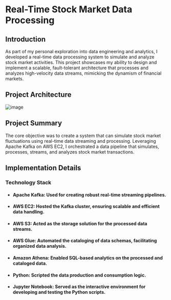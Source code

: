 # Real-Time Stock Market Data Processing
## Introduction

As part of my personal exploration into data engineering and analytics, I developed a real-time data processing system to simulate and analyze stock market activities. This project showcases my ability to design and implement a scalable, fault-tolerant architecture that processes and analyzes high-velocity data streams, mimicking the dynamism of financial markets.

## Project Architecture

![image](https://github.com/mayurcodes13/stock-market-real-time/assets/146315481/a03c6ab8-9159-4fb5-b762-4af1cf9d3b84)

## Project Summary

The core objective was to create a system that can simulate stock market fluctuations using real-time data streaming and processing. Leveraging Apache Kafka on AWS EC2, I orchestrated a data pipeline that simulates, processes, streams, and analyzes stock market transactions.

## Implementation Details
### Technology Stack

* #### Apache Kafka: Used for creating robust real-time streaming pipelines.
* #### AWS EC2: Hosted the Kafka cluster, ensuring scalable and efficient data handling.
* #### AWS S3: Acted as the storage solution for the processed data streams.
* #### AWS Glue: Automated the cataloging of data schemas, facilitating organized data analysis.
* #### Amazon Athena: Enabled SQL-based analytics on the processed and cataloged data.
* #### Python: Scripted the data production and consumption logic.
* #### Jupyter Notebook: Served as the interactive environment for developing and testing the Python scripts.
